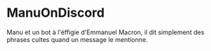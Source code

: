 # ManuOnDiscord

Manu et un bot à l'éffigie d'Emmanuel Macron, il dit simplement des phrases cultes quand un message le mentionne.
